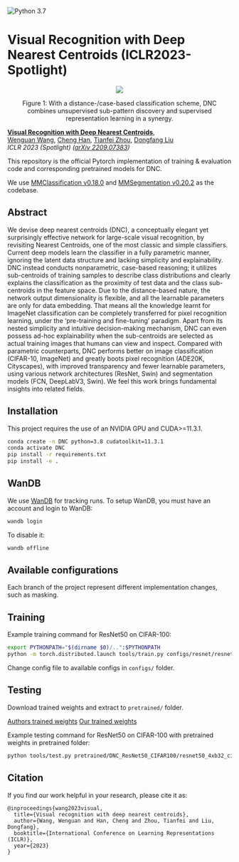 <!-- [![NVIDIA Source Code License](https://img.shields.io/badge/license-NSCL-blue.svg)](https://github.com/NVlabs/SegFormer/blob/master/LICENSE) -->
![Python 3.7](https://img.shields.io/badge/python-3.7-green.svg)

# Visual Recognition with Deep Nearest Centroids (ICLR2023-Spotlight)

<!-- ![image](resources/image.png) -->
<div align="center">
  <img src="./resources/fig2.png">
</div>
<p align="center">
  Figure 1: With a distance-/case-based classification scheme, DNC combines unsupervised sub-pattern discovery and supervised representation learning in a synergy.
</p>

<!-- ### [Project page](https://github.com/NVlabs/SegFormer) | [Paper](https://arxiv.org/abs/2105.15203) | [Demo (Youtube)](https://www.youtube.com/watch?v=J0MoRQzZe8U) | [Demo (Bilibili)](https://www.bilibili.com/video/BV1MV41147Ko/) -->

[**Visual Recognition with Deep Nearest Centroids**](https://arxiv.org/abs/2209.07383),            
[Wenguan Wang](https://sites.google.com/view/wenguanwang/), [Cheng Han](https://scholar.google.com/citations?user=VgkEKZwAAAAJ&hl=en), [Tianfei Zhou](https://www.tfzhou.com/), [Dongfang Liu](https://dongfang-liu.github.io/) <br>
*ICLR 2023 (Spotlight) ([arXiv 2209.07383](https://arxiv.org/abs/2209.07383))*

This repository is the official Pytorch implementation of training & evaluation code and corresponding pretrained models for DNC.
<!-- [DNC](https://arxiv.org/abs/2105.15203). -->

We use [MMClassification v0.18.0](https://github.com/open-mmlab/mmclassification/tree/v0.18.0) and [MMSegmentation v0.20.2](https://github.com/open-mmlab/mmsegmentation/tree/v0.20.2) as the codebase.


## Abstract
We devise deep nearest centroids (DNC), a conceptually elegant yet surprisingly effective network for large-scale visual recognition, by revisiting Nearest Centroids, one of the most classic and simple classifiers. Current deep models learn the classifier in a fully parametric manner, ignoring the latent data structure and lacking simplicity and explainability. DNC instead conducts nonparametric, case-based reasoning; it utilizes sub-centroids of training samples to describe class distributions and clearly explains the classification as the proximity of test data and the class sub-centroids in the feature space. Due to the distance-based nature, the network output dimensionality is flexible, and all the learnable parameters are only for data embedding. That means all the knowledge learnt for ImageNet classification can be completely transferred for pixel recognition learning, under the ‘pre-training and fine-tuning’ paradigm. Apart from its nested simplicity and intuitive decision-making mechanism, DNC can even possess ad-hoc explainability when the sub-centroids are selected as actual training images that humans can view and inspect. Compared with parametric counterparts, DNC performs better on image classification (CIFAR-10, ImageNet) and greatly boots pixel recognition (ADE20K, Cityscapes), with improved transparency and fewer learnable parameters, using various network architectures (ResNet, Swin) and segmentation models (FCN, DeepLabV3, Swin). We feel this work brings fundamental insights into related fields.


## Installation

This project requires the use of an NVIDIA GPU and CUDA>=11.3.1.

```bash
conda create -n DNC python=3.8 cudatoolkit=11.3.1
conda activate DNC
pip install -r requirements.txt
pip install -e .
```

## WanDB

We use [WanDB](https://wandb.ai/) for tracking runs. To setup WanDB, you must have an account and login to WanDB:

```bash
wandb login
```

To disable it:

```bash
wandb offline
```

## Available configurations

Each branch of the project represent different implementation changes, such as masking.


## Training

Example training command for ResNet50 on CIFAR-100:

```bash
export PYTHONPATH="$(dirname $0)/..":$PYTHONPATH
python -m torch.distributed.launch tools/train.py configs/resnet/resnet50_8xb16_cifar100_centroids.py --launcher pytorch 
```

Change config file to available configs in `configs/` folder.

## Testing

Download trained weights and extract to `pretrained/` folder.

[Authors trained weights](https://drive.google.com/drive/folders/1zCT10t09mXw-8iLqDvkmxR46lOD5dsv4?usp=sharing)
[Our trained weights]()

Example testing command for ResNet50 on CIFAR-100 with pretrained weights in pretrained folder:

```bash
python tools/test.py pretrained/DNC_ResNet50_CIFAR100/resnet50_4xb32_cifar100_centroids.py pretrained/DNC_ResNet50_CIFAR100/resnet50_cifar100_epoch_200.pth --out result.pkl --metrics accuracy
```


## Citation

If you find our work helpful in your research, please cite it as:

```
@inproceedings{wang2023visual,
  title={Visual recognition with deep nearest centroids},
  author={Wang, Wenguan and Han, Cheng and Zhou, Tianfei and Liu, Dongfang},
  booktitle={International Conference on Learning Representations (ICLR)},
  year={2023}
}
```



